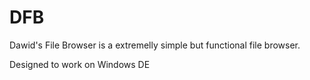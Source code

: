 # DFB
Dawid's File Browser is a extremelly simple but functional file browser.

Designed to work on Windows DE
